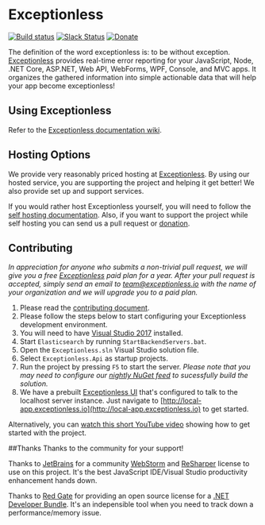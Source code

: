 # Exceptionless
[![Build status](https://ci.appveyor.com/api/projects/status/4ept2hsism8bygls/branch/master?svg=true)](https://ci.appveyor.com/project/Exceptionless/exceptionless) [![Slack Status](https://slack.exceptionless.com/badge.svg)](https://slack.exceptionless.com) [![Donate](https://img.shields.io/badge/donorbox-donate-blue.svg)](https://donorbox.org/exceptionless?recurring=true) 

The definition of the word exceptionless is: to be without exception. [Exceptionless](http://exceptionless.com) provides real-time error reporting for your JavaScript, Node, .NET Core, ASP.NET, Web API, WebForms, WPF, Console, and MVC apps. It organizes the gathered information into simple actionable data that will help your app become exceptionless!

## Using Exceptionless
Refer to the [Exceptionless documentation wiki](https://github.com/exceptionless/Exceptionless/wiki/Getting-Started).

## Hosting Options
We provide very reasonably priced hosting at [Exceptionless](http://exceptionless.com). By using our hosted service, you are supporting the project and helping it get better! We also provide set up and support services.

If you would rather host Exceptionless yourself, you will need to follow the [self hosting documentation](https://github.com/exceptionless/Exceptionless/wiki/Self-Hosting). Also, if you want to support the project while self hosting you can send us a pull request or [donation](https://donorbox.org/exceptionless?recurring=true).

## Contributing
_In appreciation for anyone who submits a non-trivial pull request, we will give you a free [Exceptionless](http://exceptionless.com) paid plan for a year. After your pull request is accepted, simply send an email to team@exceptionless.io with the name of your organization and we will upgrade you to a paid plan._

1. Please read the [contributing document](https://github.com/exceptionless/Exceptionless/blob/master/CONTRIBUTING.md).
2. Please follow the steps below to start configuring your Exceptionless development environment.
  1. You will need to have [Visual Studio 2017](http://www.visualstudio.com/products/visual-studio-community-vs) installed.
  2. Start `Elasticsearch` by running `StartBackendServers.bat`.
  3. Open the `Exceptionless.sln` Visual Studio solution file.
  4. Select `Exceptionless.Api` as startup projects.
  5. Run the project by pressing `F5` to start the server. _Please note that you may need to configure our [nightly NuGet feed](https://www.myget.org/gallery/exceptionless) to sucessfully build the solution._
  6. We have a prebuilt [Exceptionless UI](https://github.com/exceptionless/Exceptionless.UI) that's configured to talk to the localhost server instance. Just navigate to [http://local-app.exceptionless.io](http://local-app.exceptionless.io) to get started.

Alternatively, you can [watch this short YouTube video](http://youtu.be/wROzlVuBoDs) showing how to get started with the project.

##Thanks
Thanks to the community for your support!

Thanks to [JetBrains](http://jetbrains.com) for a community [WebStorm](https://www.jetbrains.com/webstorm/) and [ReSharper](https://www.jetbrains.com/resharper/) license to use on this project. It's the best JavaScript IDE/Visual Studio productivity enhancement hands down.

Thanks to [Red Gate](http://www.red-gate.com) for providing an open source license for a [.NET Developer Bundle](http://www.red-gate.com/products/dotnet-development/). It's an indepensible tool when you need to track down a performance/memory issue.
